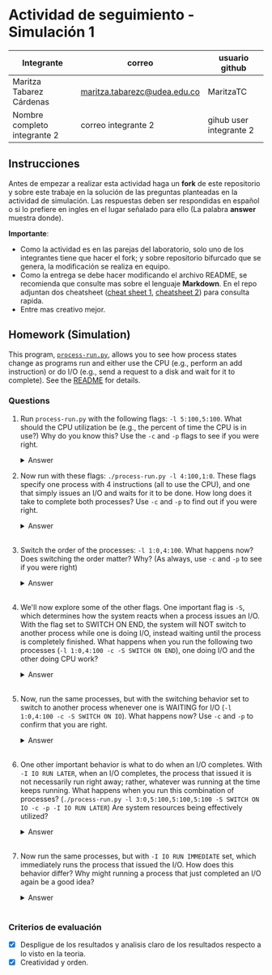 # Actividad de seguimiento - Simulación 1

|Integrante|correo|usuario github|
|---|---|---|
|Maritza Tabarez Cárdenas|maritza.tabarezc@udea.edu.co|MaritzaTC|
|Nombre completo integrante 2|correo integrante 2|gihub user integrante 2|

## Instrucciones

Antes de empezar a realizar esta actividad haga un **fork** de este repositorio y sobre este trabaje en la solución de las preguntas planteadas en la actividad de simulación. Las respuestas deben ser respondidas en español o si lo prefiere en ingles en el lugar señalado para ello (La palabra **answer** muestra donde).

**Importante**:
* Como la actividad es en las parejas del laboratorio, solo uno de los integrantes tiene que hacer el fork; y sobre repositorio bifurcado que se genera, la modificación se realiza en equipo.
* Como la entrega se debe hacer modificando el archivo README, se recomienda que consulte mas sobre el lenguaje **Markdown**. En el repo adjuntan dos cheatsheet ([cheat sheet 1](Markdown_Cheat_Sheet.pdf), [cheatsheet 2](markdown-cheatsheet.pdf)) para consulta rapida.
* Entre mas creativo mejor.

## Homework (Simulation)

This program, [`process-run.py`](process-run.py), allows you to see how process states change as programs run and either use the CPU (e.g., perform an add instruction) or do I/O (e.g., send a request to a disk and wait for it to complete). See the [README](https://github.com/remzi-arpacidusseau/ostep-homework/blob/master/cpu-intro/README.md) for details.

### Questions

1. Run `process-run.py` with the following flags: `-l 5:100,5:100`. What should the CPU utilization be (e.g., the percent of time the CPU is in use?) Why do you know this? Use the `-c` and `-p` flags to see if you were right.
   
   <details>
   <summary>Answer</summary>
    Cuando usamos el comando:   
      
   `./process-run.py -l 5:100,5:100`
   <br> 
   ![2](https://github.com/user-attachments/assets/25f6ce3c-12b8-4291-bddd-7acbeb49e5b5)

   #### Nos muestra que en el Process 0 (5:100) tiene 5 instrucciones y 100% de las instrucciones usarán la CPU (no habrá I/O), y en el segundo proceso pasa igual.
   ### ¿Cuál debería ser la utilización de la CPU?

   Los procesos están configurados para usar solo la CPU en todas sus instrucciones, sin realizar operaciones de I/O, lo que garantiza que la utilización de la CPU sea del 100%, ya 
   que no hay tiempo perdido esperando a que se completen operaciones de entrada/salida, y la CPU está constantemente ocupada ejecutando instrucciones.
   
   <br>
   
   ### ¿Por qué sabes esto? 
   Según la opción l en el script `process-run.py` 
   `parser.add_option('-l', '--processlist', default='', help='a comma-separated list of processes to run, in the form X1:Y1,X2:Y2,... where X is the number of instructions that         process should run, and Y the chances (from 0 to 100) that an instruction will use the CPU or issue an IO (i.e., if Y is 100, a process will ONLY use the CPU and issue no 
    I/Os;      if Y is 0, a process will only issue I/Os)', action='store', type='string', dest='process_list')
   parser.add_option('-L', '--iolength', default=5, help='how long an IO takes', action='store', type='int', dest='io_length')`

   En el primer proceso, sabemos que tiene 5 instrucciones y el 100% de ellas utilizarán la CPU, sin realizar operaciones de I/O, y lo mismo ocurre con el segundo proceso, que         también tiene 5 instrucciones y el 100% de ellas usan la CPU sin realizar I/O. Esto asegura que ambos procesos estén ocupando la CPU de manera continua, lo que resulta en una    
   utilización del 100% de la CPU.

   ## ¿Los resultados de la simulación confirmaron esto?
   ✅ Cuando usamos el comando:   
      
   `./process-run.py -l 5:100,5:100 -c -p`
   <br>
   
    ![3](https://github.com/user-attachments/assets/10d504f6-8243-4e8e-bf6d-84cd5fdb56e5)
   
    Con el valor de **CPU Busy**, podemos confirmar que la CPU estuvo ocupada todo el tiempo y nunca inactiva, ya que el tiempo registrado como ocupado coincide con el tiempo total       de      la simulación, lo que indica que no hubo períodos sin actividad en la CPU.
   <br>
   

2. Now run with these flags: `./process-run.py -l 4:100,1:0`. These flags specify one process with 4 instructions (all to use the CPU), and one that simply issues an I/O and waits for it to be done. How long does it take to complete both processes? Use `-c` and `-p` to find out if you were right. 
   
   <details>
   <summary>Answer</summary>
   Al ejecutar el comando tenemos: 
   <br> 
      
   ![4](https://github.com/user-attachments/assets/9a51adb0-e88d-4fd1-93c9-4e2618859955)
   
   ## ¿Cuánto tiempo tarda en completarse ambos procesos?
   - Process 0: Usará la CPU en todas su instrucciones, comenzará a ejecutarse y terminará después de 4 unidades de tiempo.
   - Process 1: Empezará con una operación de I/O (que lo pondrá en estado bloqueado), luego se desbloqueará cuando la I/O termine y ejecutará la instrucción io_done, lo que suma 1 
   unidad adicional.
   Por lo tanto serán **5** unidades de tiempo.

   ## ¿Los resultados de la simulación confirmaron esto? 
   ❎ Cuando usamos el comando:
   
   <br>
   
   ![5](https://github.com/user-attachments/assets/9e917a32-4bc1-498b-9b42-75d5b2a1689f)
     - Process 0: Comenzó a ejecutarse y ocupó la CPU durante 4 unidades de tiempo, como esperábamos.
     - Process 1: Emitió una operación de I/O en el tiempo 5. Este proceso se bloqueó después de emitir la I/O, ya que no se puede ejecutar hasta que la operación de I/O       
     termine.
  
   <br>
   
   El proceso permaneció bloqueado [6-10] hasta que la I/O se completó.

   
    Finalmente, en el tiempo 11, el proceso 1 completó la operación de I/O y ejecutó la instrucción io_done, terminando así su ejecución.
    Por lo tanto, el tiempo de ejecución de ambos procesos es de  **11** unidades de tiempo.
   </details>
   <br>

3. Switch the order of the processes: `-l 1:0,4:100`. What happens now? Does switching the order matter? Why? (As always, use `-c` and `-p` to see if you were right)
   
   <details>
   <summary>Answer</summary>
   Al ejecutar el comando tenemos: 
   <br> 

   ![6](https://github.com/user-attachments/assets/e8dbdeee-2b24-4f2b-a91f-585eac7c6f5e)

   ##  ¿Qué pasa ahora?
    - Tiempo 1: El Proceso 0 comienza y emite la operación de I/O. Esto significa que se bloqueará inmediatamente y esperará a que se complete la I/O, la CPU no es utilizada por el proceso 0 en este momento.
    - Tiempo 2-5: La CPU ahora está libre, por lo que el proceso 1 comienza a ejecutarse, donde usa la CPU para sus 4 instrucciones que requieren CPU.
    - Tiempo 6: Después de que el proceso 1 termine, el Proceso 0 podrá continuar y completar su operación de I/O (ahora se marca como io_done).
     
   ## ¿Los resultados de la simulación confirmaron esto? 
   ❎ Cuando usamos el comando:
   <br>
   ![7](https://github.com/user-attachments/assets/ce1d5564-04d4-4ddd-a6bf-964b651ab52b)

   <br> 
   
   ##  ¿Qué pasa ahora?
   
   - Tiempo 1: El Proceso 0 comienza y emite la operación de I/O. Esto significa que se bloqueará inmediatamente y esperará a que se complete la I/O, la CPU no es utilizada por el proceso 0 en este momento.
   - Tiempo 2-5: La CPU ahora está libre, por lo que el proceso 1 comienza a ejecutarse, donde usa la CPU para sus 4 instrucciones que requieren CPU.
   - Tiempo 6: El proceso 1 termina sus instrucciones, y el proceso 0 todavía está bloqueado, esperando a que su I/O termine.
   - Tiempo 7: Después de que el proceso 1 termine, el Proceso 0 podrá continuar y completar su operación de I/O (ahora se marca como io_done).
   
    ## ¿Importa cambiar el orden? ¿Por qué?
    El orden sí influye, porque determina cómo se manejan las operaciones de CPU e I/O, afectando el tiempo total de ejecución, la eficiencia de la CPU y el tiempo de espera de I/O.

   ![8](https://github.com/user-attachments/assets/603113af-0764-46b8-9e39-35cf8b51beb3)


   ### Orden de ejecución de procesos
    - El sistema no ejecuta todos los procesos simultáneamente, sino que va cambiando entre ellos.
    - En el primer caso, el proceso de I/O tiene que esperar a que el proceso de CPU termine, esto lleva más tiempo debido a la secuencia de ejecución.
    - En el segundo caso, el primer proceso se bloquea rápidamente al hacer I/O, y luego la CPU se usa más intensivamente para el segundo proceso. 

   ### Uso de la CPU e I/O
    - En el segundo caso, debido a que el proceso de I/O se ejecuta primero, se termina más rápido, lo que permite que la CPU se use casi de manera continua durante el resto del tiempo. 
    - En cambio, en el primer caso, la CPU no se utiliza de manera tan eficiente porque el primer proceso consume mucha CPU antes de que el segundo proceso haga I/O.
  
   </details>
   <br>

4. We'll now explore some of the other flags. One important flag is `-S`, which determines how the system reacts when a process issues an I/O. With the flag set to SWITCH ON END, the system will NOT switch to another process while one is doing I/O, instead waiting until the process is completely finished. What happens when you run the following two processes (`-l 1:0,4:100 -c -S SWITCH ON END`), one doing I/O and the other doing CPU work?
   
   <details>
   <summary>Answer</summary>
   Al ejecutar el comando tenemos: 
   <br> 
      
   ![9](https://github.com/user-attachments/assets/f4d51869-c750-4990-851d-5bb4a8960518)

   ##  ¿Qué pasa ahora?
   - Durante el primer ciclo (1), el proceso 0 está ejecutando I/O (RUN:io).
   - Luego, debido al flag SWITCH_ON_END, el proceso 0 permanece bloqueado durante todo el tiempo que esté realizando la operación de I/O.
   - El proceso 1 no comienza hasta que el proceso 0 haya terminado todo su trabajo de I/O, lo que puede ser una razón por la que el CPU no se utiliza en ese tiempo.
   - Una vez que el proceso 0 ha completado la operación de I/O, el proceso 1 comienza a ejecutar sus instrucciones de CPU.

   ## Estadísticas finales

    ![10](https://github.com/user-attachments/assets/58379370-3d16-4ad4-8800-00a1df56e02e)


   ## Conclusión
   El flag SWITCH_ON_END asegura que el sistema no cambie a otro proceso mientras uno está esperando o realizando una operación de I/O, esto implica que el proceso que está            realizando I/O ocupa toda la CPU (en términos de tiempo de espera) mientras su operación de I/O no haya terminado. Después de que el proceso de I/O termine, el sistema cambia al 
   siguiente proceso, que en este caso es el proceso 1, el cual realiza trabajo de CPU.

   Este comportamiento es reflejado en las estadísticas, donde la CPU está ocupada por el proceso 1 después de que el proceso 0 haya terminado su I/O.

   </details>
   <br>

5. Now, run the same processes, but with the switching behavior set to switch to another process whenever one is WAITING for I/O (`-l 1:0,4:100 -c -S SWITCH ON IO`). What happens now? Use `-c` and `-p` to confirm that you are right.
   
   <details>
   <summary>Answer</summary>
    Al ejecutar el comando tenemos: 
   <br> 
      
      ![11](https://github.com/user-attachments/assets/559783c4-0863-4622-8ae4-14d62cf9a72b)
   ##  ¿Qué pasa ahora?
   - SWITCH_ON_IO provoca que el sistema cambie de proceso tan pronto como un proceso esté esperando por I/O. Por lo tanto, mientras el Proceso 0 está esperando por I/O, el sistema 
   cambia al Proceso 1 y le da tiempo para ejecutar su trabajo de CPU.
   - Proceso 1 realiza su trabajo de CPU mientras el proceso 0 está bloqueado esperando la I/O.
   - Después de que proceso 1 termina, el sistema retoma Proceso 0, que ya ha terminado su operación de I/O.
  
    ##  ¿Qué pasa ahora usando -p ?

   ![12](https://github.com/user-attachments/assets/0aa30033-51e3-40c9-b98d-9a129aa527ab)
   - CPU Busy: 6 ciclos (85.71%). Esto indica que la CPU estuvo ocupada durante casi todo el tiempo, mientras que proceso 1 estaba ejecutándose.
   - IO Busy: 5 ciclos (71.43%). Esto refleja el tiempo que el proceso 0 estuvo esperando la operación de I/O.
   </details>
   <br>

6. One other important behavior is what to do when an I/O completes. With `-I IO RUN LATER`, when an I/O completes, the process that issued it is not necessarily run right away; rather, whatever was running at the time keeps running. What happens when you run this combination of processes? (`./process-run.py -l 3:0,5:100,5:100,5:100 -S SWITCH ON IO -c -p -I IO RUN LATER`) Are system resources being effectively utilized?
   
   <details>
   <summary>Answer</summary>
   Al ejecutar el comando tenemos: 
   <br> 
      
   ![13](https://github.com/user-attachments/assets/39fa6158-c3f2-401b-8ad2-82de6aff65b1)

   ## ¿Qué sucede al ejecutar esta combinación de procesos?
   Lo primero será conocer los procesos involucradros, tenemos:
   - Proceso 0: I/O que no se ejecuta inmediatamente después de completar, debido a la configuración IO_RUN_LATER.
   - Procesos 1, 2 y 3: Realizan trabajo de CPU, usando las instrucciones especificadas.

   ###  Comportamiento de cambio de proceso (-S SWITCH_ON_IO)
   El sistema cambia de proceso cada vez que uno de ellos está esperando realizar I/O, lo que permite que otro proceso use la CPU mientras uno está bloqueado esperando la 
   finalización de una operación de I/O.

   ### Comportamiento cuando I/O finaliza (-I IO_RUN_LATER)
   Aunque un proceso termina su I/O, no se ejecuta inmediatamente, lo que significa que el sistema continúa ejecutando el proceso que está usando la CPU hasta que termine.

   ### Utilización de los recursos
   - El 67.74% del tiempo la CPU está ocupada. Esto indica que la CPU está en uso, pero no de manera continua, ya que hay períodos en los que los procesos están bloqueados          esperando I/O o esperando para ejecutarse después de completar I/O.
   - El 48.39% del tiempo está ocupado realizando I/O. Esto sugiere que, aunque la CPU se usa bastante, también hay una cantidad significativa de tiempo dedicado a las operaciones       de I/O, pero el sistema no está optimizando completamente el uso de los recursos de CPU mientras los procesos esperan la finalización de las operaciones de I/O.

    ## ¿Se utilizan eficazmente los recursos del sistema?
   No completamente. Aunque la CPU se utiliza una buena parte del tiempo (67.74%), no está siendo utilizada de manera continua y eficiente debido a la configuración IO_RUN_LATER. Los procesos que están esperando I/O no se ejecutan inmediatamente cuando finaliza la I/O, lo que reduce la eficiencia en el uso de la CPU. Además, los procesos de I/O no se ejecutan de inmediato y, por lo tanto, se generan períodos de inactividad de la CPU que podrían haberse aprovechado mejor si el proceso que terminó su I/O se hubiera ejecutado de inmediato.
   </details>
   <br>

9. Now run the same processes, but with `-I IO RUN IMMEDIATE` set, which immediately runs the process that issued the I/O. How does this behavior differ? Why might running a process that just completed an I/O again be a good idea?
   
   <details>
   <summary>Answer</summary>
   Coloque aqui su respuerta
   </details>
   <br>


### Criterios de evaluación
- [x] Despligue de los resultados y analisis claro de los resultados respecto a lo visto en la teoria.
- [x] Creatividad y orden.
